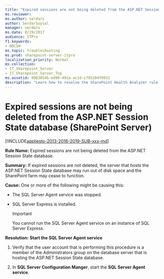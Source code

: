 ```yaml
---
title: "Expired sessions are not being deleted from the ASP.NET Session State database (SharePoint Server)"
ms.reviewer: 
ms.author: serdars
author: SerdarSoysal
manager: serdars
ms.date: 8/29/2017
audience: ITPro
f1.keywords:
- NOCSH
ms.topic: troubleshooting
ms.prod: sharepoint-server-itpro
localization_priority: Normal
ms.collection:
- IT_Sharepoint_Server
- IT_Sharepoint_Server_Top
ms.assetid: 9983054b-ed90-491a-ac1d-cf95204f0931
description: "Learn how to resolve the SharePoint Health Analyzer rule: Expired sessions are not being deleted from the ASP.NET Session State database, for SharePoint Server."
---
```


# Expired sessions are not being deleted from the ASP.NET Session State database (SharePoint Server)

[!INCLUDE[appliesto-2013-2016-2019-SUB-xxx-md](../includes/appliesto-2013-2016-2019-SUB-xxx-md.md)]
  
 **Rule Name:** Expired sessions are not being deleted from the ASP.NET Session State database. 
  
 **Summary:** If expired sessions are not deleted, the server that hosts the ASP.NET Session State database may run out of disk space and the SharePoint farm may cease to function. 
  
 **Cause:** One or more of the following might be causing this: 
  
- The SQL Server Agent service was stopped.
    
- SQL Server Express is installed.
    
    > [!IMPORTANT]
    > You cannot run the SQL Server Agent service on an instance of SQL Server Express. 
  
**Resolution: Start the SQL Server Agent service**
  
1. Verify that the user account that is performing this procedure is a member of the Administrators group on the database server that is hosting the ASP.NET Session State database.
    
2. In **SQL Server Configuration Manger**, start the **SQL Server Agent service**.
    

